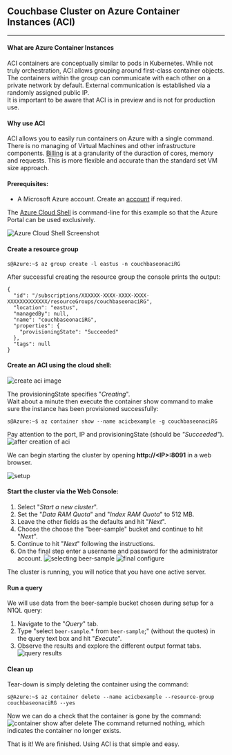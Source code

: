 ## Couchbase Cluster on Azure Container Instances (ACI) 
___
#### What are Azure Container Instances
ACI containers are conceptually similar to pods in Kubernetes.  While not truly orchestration, ACI
allows grouping around first-class container objects. The containers within the group can communicate with each other on a private network by default. 
External communication is established via a randomly assigned public IP.<br>
It is important to be aware that ACI is in preview and is not for production use.  
#### Why use ACI
ACI allows you to easily run containers on Azure with a single command. There is no managing of Virtual 
Machines and other infrastructure components.  [Billing](https://azure.microsoft.com/en-us/pricing/details/container-instances/) 
is at a granularity of the duraction of cores, memory and requests.  This is more flexible and accurate than the standard
set VM size approach.

#### Prerequisites:

* A Microsoft Azure account. Create an [account](https://azure.microsoft.com/en-us/free/) if required.

The [Azure Cloud Shell](https://docs.microsoft.com/en-us/azure/cloud-shell/limitations) is command-line for this example so that the Azure Portal can be used exclusively.

![Azure Cloud Shell Screenshot](https://github.com/sliburd/azure-container-instances-couchbase/blob/master/screenshots/Azure_Cloud_Shell.PNG)

#### Create a resource group
```
s@Azure:~$ az group create -l eastus -n couchbaseonaciRG
```
After successful creating the resource group the console prints the output:
```
{
  "id": "/subscriptions/XXXXXX-XXXX-XXXX-XXXX-XXXXXXXXXXXXX/resourceGroups/couchbaseonaciRG",
  "location": "eastus",
  "managedBy": null,
  "name": "couchbaseonaciRG",
  "properties": {
    "provisioningState": "Succeeded"
  },
  "tags": null
}
```

#### Create an ACI using the cloud shell:
![create aci image](https://github.com/sliburd/azure-container-instances-couchbase/blob/master/screenshots/created_ACI_using_command_line_creating_status.PNG)

The provisioningState specifies "*Creating*".<br>
Wait about a minute then execute the container show command to make sure the instance has been provisioned successfully:

```
s@Azure:~$ az container show --name acicbexample -g couchbaseonaciRG
```
Pay attention to the port, IP and provisioningState (should be *"Succeeded"*).
![after creation of aci](https://github.com/sliburd/azure-container-instances-couchbase/blob/master/screenshots/aci_created__port_ip_status.PNG)

We can begin starting the cluster by opening **http://\<IP\>:8091** in a web browser.

![setup](https://github.com/sliburd/azure-container-instances-couchbase/blob/master/screenshots/Couchbase_Setup_page.PNG)

#### Start the cluster via the Web Console:
1. Select "*Start a new cluster*".
2. Set the "*Data RAM Quota*" and "*Index RAM Quota*" to 512 MB.
3. Leave the other fields as the defaults and hit "*Next*".
4. Choose the choose the "beer-sample" bucket and continue to hit "*Next*".
5. Continue to hit "*Next*" following the instructions.
6. On the final step enter a username and password for the administrator account.
![selecting beer-sample](https://github.com/sliburd/azure-container-instances-couchbase/blob/master/screenshots/pick_beer_sample_bucket.PNG)
![final configure](https://github.com/sliburd/azure-container-instances-couchbase/blob/master/screenshots/Final_configure_step.PNG)

The cluster is running, you will notice that you have one active server. 
#### Run a query
We will use data from the beer-sample bucket chosen during setup for a N1QL query:
1. Navigate to the "*Query*" tab.
2. Type "select `beer-sample`.* from `beer-sample`;" (without the quotes) in the query text box and hit "*Execute*". 
3. Observe the results and explore the different output format tabs.
![query results](https://github.com/sliburd/azure-container-instances-couchbase/blob/master/screenshots/Beer_sample_n1ql_query.PNG)

  #### Clean up
  Tear-down is simply deleting the container using the command:
  
  ```s@Azure:~$ az container delete --name acicbexample --resource-group couchbaseonaciRG --yes```
  
  Now we can do a check that the container is gone by the command:
  ![container show after delete](https://github.com/sliburd/azure-container-instances-couchbase/blob/master/screenshots/container_show_after_delete.PNG)
  The command returned nothing, which indicates the container no longer exists.
  
  That is it!  We are finished.  Using ACI is that simple and easy.
  
  
